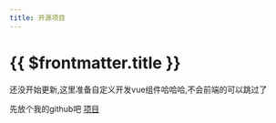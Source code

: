 ```yaml
---
title: 开源项目
---
```

# {{ $frontmatter.title }}

还没开始更新,这里准备自定义开发vue组件哈哈哈,不会前端的可以跳过了

先放个我的github吧
[项目](https://github.com/aiai0603)
